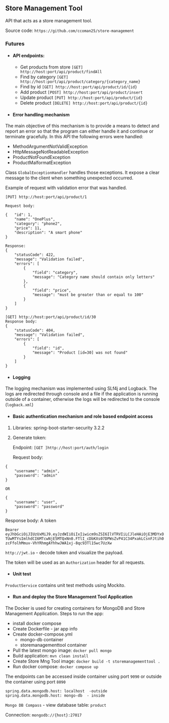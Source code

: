 ## Store Management Tool
API that acts as a store management tool.

Source code: `https://github.com/ccoman25/store-management`

### Futures

* #### API endpoints:
  * Get products from store `[GET] http://host:port/api/product/findAll`
  * Find by category `[GET] http://host:port/api/product/category/{category_name}`
  * Find by id `[GET] http://host:port/api/product/id/{id}`
  * Add product `[POST] http://host:port/api/product/insert`
  * Update product `[PUT] http://host:port/api/product/{id}`
  * Delete product `[DELETE] http://host:port/api/product/{id}`
  
* #### Error handling mechanism
 The main objective of this mechanism is to provide a means to detect and report an error so that the program can either handle it and continue or terminate gracefully.
In this API the following errors were handled:
* MethodArgumentNotValidException
* HttpMessageNotReadableException
* ProductNotFoundException
* ProductMalformatException

Class `GlobalExceptionHandler` handles those exceptions. It expose a clear message to the client when something unexpected occurred.

Example of request with validation error that was handled.

```
[PUT] http://host:port/api/product/1

Request body:

{   "id": 1,
    "name": "OnePlus",
    "category": "phone2",
    "price": 11,
    "description": "A smart phone"
}

Response:
{
    "statusCode": 422,
    "message": "Validation failed",
    "errors": [
        {
            "field": "category",
            "message": "Category name should contain only letters"
        },
        {
            "field": "price",
            "message": "must be greater than or equal to 100"
        }
    ]
}
```
```
[GET] http://host:port/api/product/id/30
Response body:
{
    "statusCode": 404,
    "message": "Validation failed",
    "errors": [
        {
            "field": "id",
            "message": "Product [id=30] was not found"
        }
    ]
}
```

* #### Logging
The logging mechanism was implemented using SLf4j and Logback.
The logs are redirected through console and a file if the application is running outside of a container,
otherwise the logs will be redirected to the console (`logback.xml`)

* #### Basic authentication mechanism and role based endpoint access
1. Libraries: spring-boot-starter-security 3.2.2 
2. Generate token:

    Endpoint: `[GET ]http://host:port/auth/login`

    Request body:
```
{
    "username": "admin",
    "password": "admin"
}

OR

{
    "username": "user",
    "password": "password"
}
```
Response body: A token

  ```Bearer eyJhbGciOiJIUzUxMiJ9.eyJzdWIiOiIxIiwicm9sZSI6IlVTRVIiLCJleHAiOjE3MDYxOTUwMTYsImlhdCI6MTcwNjE5MTQxNn0.FTlI_cDbKXs07DPWsZvP41C34PxakLCsnFJtih0zcFfolhMmuv-VhYRhmgAYhhwJWA1xj-8qc93Tl1Swc7UzXw```

`http://jwt.io` - decode token and visualize the payload.

  The token will be used as an `Authorization` header for all requests.

  * #### Unit test
`ProductService` contains unit test methods using Mockito.
  
* #### Run and deploy the Store Management Tool Application
The Docker is used for creating containers for MongoDB and Store Management Application.
Steps to run the app:
* install docker compose
* Create Dockerfile - jar app info
* Create docker-compose.yml
  * mongo-db container
  * storemanagementtool container
* Pull the latest mongo image: `docker pull mongo`
* Build application: `mvn clean install`
* Create Store Mng Tool image: `docker build -t storemanagementtool .`
* Run docker compose: `docker compose up`

The endpoints can be accessed inside container using port `9090` or outside the container using port `8090`
```
spring.data.mongodb.host: localhost  -outside
spring.data.mongodb.host: mongo-db  - inside
```
 `Mongo DB Compass` - view database table: `product`
  
Connection: `mongodb://{host}:27017`
